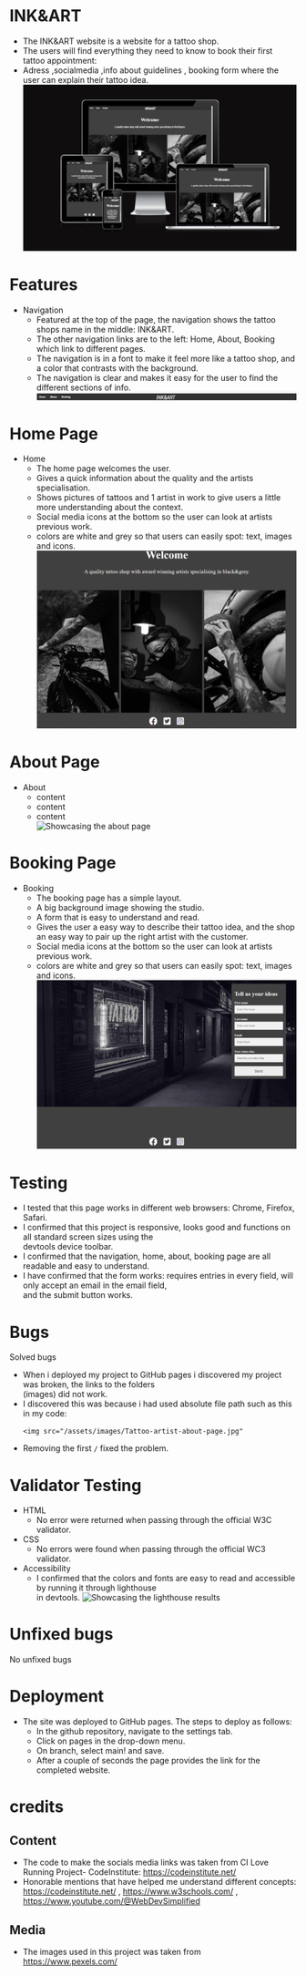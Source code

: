 # INK&ART
   + The INK&ART website is a website for a tattoo shop. <br />
   + The users will find everything they need to know to book their first tattoo appointment: <br />
   + Adress ,socialmedia ,info about guidelines , booking form where the user can explain their tattoo idea. <br />
     ![Showcasing the i am responsive website](assets/images/amiresponsive-INK%26ART.png) <br />
# Features
 + Navigation
   + Featured at the top of the page, the navigation shows the tattoo shops name in the middle: INK&ART.
   + The other navigation links are to the left: Home, About, Booking which link to different pages.
   + The navigation is in a font to make it feel more like a tattoo shop, and a color that contrasts with the background.
   + The navigation is clear and makes it easy for the user to find the different sections of info. <br />
   ![Showcasing the navigation bar](assets/images/INK%26ART-logo.png) <br />
# Home Page
 + Home
   + The home page welcomes the user.
   + Gives a quick information about the quality and the artists specialisation.
   + Shows pictures of tattoos and 1 artist in work to give users a little more understanding about the context.
   + Social media icons at the bottom so the user can look at artists previous work.
   + colors are white and grey so that users can easily spot: text, images and icons. <br />
   ![Showcasing the home page](assets/images/INK%26ART-WELCOME-PAGE.png) <br />
# About Page
  + About
    + content
    + content
    + content <br />
    ![Showcasing the about page]() <br />
# Booking Page
  + Booking
    + The booking page has a simple layout.
    + A big background image showing the studio.
    + A form that is easy to understand and read.
    + Gives the user a easy way to describe their tattoo idea, and the shop an easy way to pair up the right artist with the customer.
    + Social media icons at the bottom so the user can look at artists previous work.
    + colors are white and grey so that users can easily spot: text, images and icons. <br />
    ![Showcasing the booking page](assets/images/ART%26INK-BOOKING-PAGE.png) <br />
# Testing
  + I tested that this page works in different web browsers: Chrome, Firefox, Safari.
  + I confirmed that this project is responsive, looks good and functions on all standard screen sizes using the <br /> devtools device toolbar.
  + I confirmed that the navigation, home, about, booking page are all readable and easy to understand.
  + I have confirmed that the form works: requires entries in every field, will only accept an email in the email field, <br /> and the submit button works.
# Bugs
  Solved bugs <br />
  + When i deployed my project to GitHub pages i discovered my project was broken, the links to the folders <br /> (images) did not work.
  + I discovered this was because i had used absolute file path such as this in my code:
    ```
    <img src="/assets/images/Tattoo-artist-about-page.jpg"
    ```
  + Removing the first ``` / ``` fixed the problem. <br />
# Validator Testing
  + HTML
    + No error were returned when passing through the official W3C validator.
  + CSS
    + No errors were found when passing through the official WC3 validator.
  + Accessibility
    + I confirmed that the colors and fonts are easy to read and accessible by running it through lighthouse <br /> in devtools.
    ![Showcasing the lighthouse results]() <br />
# Unfixed bugs 
  No unfixed bugs
# Deployment
  + The site was deployed to GitHub pages. The steps to deploy as follows:
    + In the github repository, navigate to the settings tab.
    + Click on pages in the drop-down menu.
    + On branch, select main! and save.
    + After a couple of seconds the page provides the link for the completed website.
# credits
## Content
   + The code to make the socials media links was taken from CI Love Running Project- CodeInstitute: https://codeinstitute.net/
   + Honorable mentions that have helped me understand different concepts: https://codeinstitute.net/ , https://www.w3schools.com/ , https://www.youtube.com/@WebDevSimplified
## Media
   + The images used in this project was taken from https://www.pexels.com/
 